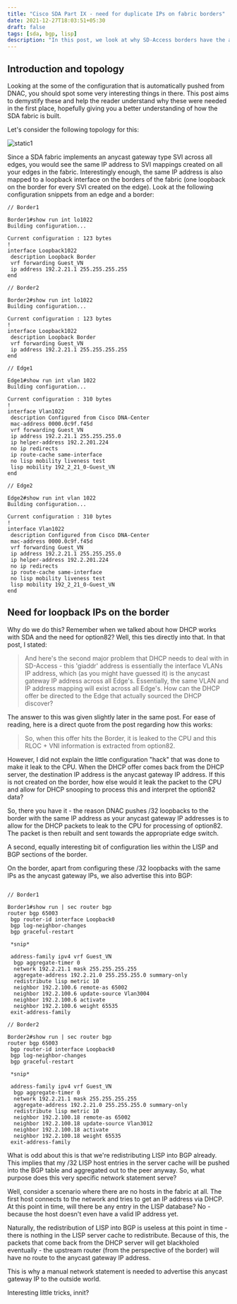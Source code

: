 ```yaml
---
title: "Cisco SDA Part IX - need for duplicate IPs on fabric borders"
date: 2021-12-27T18:03:51+05:30
draft: false
tags: [sda, bgp, lisp]
description: "In this post, we look at why SD-Access borders have the anycast IP addresses configured as loopback addresses."
---
```


## Introduction and topology

Looking at the some of the configuration that is automatically pushed from DNAC, you should spot some very interesting things in there. This post aims to demystify these and help the reader understand why these were needed in the first place, hopefully giving you a better understanding of how the SDA fabric is built. 


Let's consider the following topology for this:

![static1](/images/cisco/sda_9/borders_1.jpg)




Since a SDA fabric implements an anycast gateway type SVI across all edges, you would see the same IP address to SVI mappings created on all your edges in the fabric. Interestingly enough, the same IP address is also mapped to a loopback interface on the borders of the fabric (one loopback on the border for every SVI created on the edge). Look at the following configuration snippets from an edge and a border:

```
// Border1
    
Border1#show run int lo1022
Building configuration...

Current configuration : 123 bytes
!
interface Loopback1022
 description Loopback Border
 vrf forwarding Guest_VN
 ip address 192.2.21.1 255.255.255.255
end

// Border2

Border2#show run int lo1022
Building configuration...

Current configuration : 123 bytes
!
interface Loopback1022
 description Loopback Border
 vrf forwarding Guest_VN
 ip address 192.2.21.1 255.255.255.255
end

// Edge1

Edge1#show run int vlan 1022
Building configuration...

Current configuration : 310 bytes
!
interface Vlan1022
 description Configured from Cisco DNA-Center
 mac-address 0000.0c9f.f45d
 vrf forwarding Guest_VN
 ip address 192.2.21.1 255.255.255.0
 ip helper-address 192.2.201.224
 no ip redirects
 ip route-cache same-interface
 no lisp mobility liveness test
 lisp mobility 192_2_21_0-Guest_VN
end

// Edge2

Edge2#show run int vlan 1022
Building configuration...

Current configuration : 310 bytes
!
interface Vlan1022
 description Configured from Cisco DNA-Center
 mac-address 0000.0c9f.f45d
 vrf forwarding Guest_VN
 ip address 192.2.21.1 255.255.255.0
 ip helper-address 192.2.201.224
 no ip redirects
 ip route-cache same-interface
 no lisp mobility liveness test
 lisp mobility 192_2_21_0-Guest_VN
end
```

## Need for loopback IPs on the border


Why do we do this? Remember when we talked about how DHCP works with SDA and the need for option82? Well, this ties directly into that. In that post, I stated:

> And here's the second major problem that DHCP needs to deal with in  SD-Access - this 'giaddr' address is essentially the interface VLANs IP address, which (as you might have guessed it) is the anycast gateway IP address across all Edge's. Essentially, the same VLAN and IP address  mapping will exist across all Edge's. How can the DHCP offer be directed to the Edge that actually sourced the DHCP discover?

The answer to this was given slightly later in the same post. For ease of reading, here is a direct quote from the post regarding how this works:


> So, when this offer hits the Border, it is leaked to the CPU and this RLOC + VNI information is extracted from option82.

However, I did not explain the little configuration "hack" that was done to make it leak to the CPU. When the DHCP offer comes back from the DHCP server, the destination IP address is the anycast gateway IP address. If this is not created on the border, how else would it leak the packet to the CPU and allow for DHCP snooping to process this and interpret the option82 data? 


So, there you have it - the reason DNAC pushes /32 loopbacks to the border with the same IP address as your anycast gateway IP addresses is to allow for the DHCP packets to leak to the CPU for processing of option82. The packet is then rebuilt and sent towards the appropriate edge switch. 


A second, equally interesting bit of configuration lies within the LISP and BGP sections of the border.


On the border, apart from configuring these /32 loopbacks with the same IPs as the anycast gateway IPs, we also advertise this into BGP:

```
	
// Border1

Border1#show run | sec router bgp
router bgp 65003
 bgp router-id interface Loopback0
 bgp log-neighbor-changes
 bgp graceful-restart
 
 *snip*

 address-family ipv4 vrf Guest_VN
  bgp aggregate-timer 0
  network 192.2.21.1 mask 255.255.255.255
  aggregate-address 192.2.21.0 255.255.255.0 summary-only
  redistribute lisp metric 10
  neighbor 192.2.100.6 remote-as 65002
  neighbor 192.2.100.6 update-source Vlan3004
  neighbor 192.2.100.6 activate
  neighbor 192.2.100.6 weight 65535
 exit-address-family

// Border2

Border2#show run | sec router bgp
router bgp 65003
 bgp router-id interface Loopback0
 bgp log-neighbor-changes
 bgp graceful-restart

 *snip*

 address-family ipv4 vrf Guest_VN
  bgp aggregate-timer 0
  network 192.2.21.1 mask 255.255.255.255
  aggregate-address 192.2.21.0 255.255.255.0 summary-only
  redistribute lisp metric 10
  neighbor 192.2.100.18 remote-as 65002
  neighbor 192.2.100.18 update-source Vlan3012
  neighbor 192.2.100.18 activate
  neighbor 192.2.100.18 weight 65535
 exit-address-family 
```




What is odd about this is that we're redistributing LISP into BGP already. This implies that my /32 LISP host entries in the server cache will be pushed into the BGP table and aggregated out to the peer anyway. So, what purpose does this very specific network statement serve? 


Well, consider a scenario where there are no hosts in the fabric at all. The first host connects to the network and tries to get an IP address via DHCP. At this point in time, will there be any entry in the LISP database? No - because the host doesn't even have a valid IP address yet. 


Naturally, the redistribution of LISP into BGP is useless at this point in time - there is nothing in the LISP server cache to redistribute. Because of this, the packets that come back from the DHCP server will get blackholed eventually - the upstream router (from the perspective of the border) will have no route to the anycast gateway IP address. 


This is why a manual network statement is needed to advertise this anycast gateway IP to the outside world. 


Interesting little tricks, innit? 